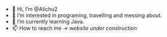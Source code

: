 - 👋 Hi, I’m @Alichu2
- 👀 I’m interested in programing, travelling and messing about.
- 🌱 I’m currently learning Java.
- 📫 How to reach me -> *website under construction*

<!---
Alichu2/Alichu2 is a ✨ special ✨ repository because its `README.md` (this file) appears on your GitHub profile.
You can click the Preview link to take a look at your changes.
--->
